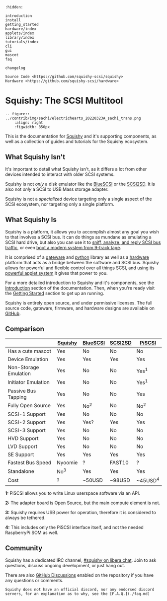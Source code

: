 ```{toctree}
:hidden:

introduction
install
getting_started
hardware/index
applets/index
library/index
tutorials/index
cli
gui
mascot
faq

changelog

Source Code <https://github.com/squishy-scsi/squishy>
Hardware <https://github.com/squishy-scsi/hardware>

```
# Squishy: The SCSI Multitool

```{eval-rst}
.. figure:: ../contrib/img/sachi/electrichearts_20220323A_sachi_trans.png
	:align: right
	:figwidth: 350px
```

This is the documentation for [Squishy](https://github.com/squishy-scsi/squishy) and it's supporting components, as well as a collection of guides and tutorials for the Squishy ecosystem.


## What Squishy Isn't

It's important to detail what Squishy isn't, as it differs a lot from other devices intended to interact with older SCSI systems.

Squishy is not *only* a disk emulator like the [BlueSCSI](https://scsi.blue/) or the [SCSI2SD](https://www.codesrc.com/mediawiki/index.php?title=SCSI2SD). It is also not *only* a SCSI to USB Mass storage adapter.

Squishy is not a *specialized* device targeting only a single aspect of the SCSI ecosystem, nor targeting only a single platform.

## What Squishy Is

Squishy is a platform, it allows you to accomplish almost any goal you wish to that involves a SCSI bus. It can do things as mundane as emulating a SCSI hard drive, but also you can use it to [sniff, analyze, and reply SCSI bus traffic](./applets/analyzer.md), or even [boot a modern system from 9-track tape](./applets/taperipper.md).

It is comprised of a [gateware](./library/gateware/index.md) and [python](./library/python/index.md) library as well as a [hardware](./hardware/index.md) platform that acts as a bridge between the software and SCSI bus. Squishy allows for powerful and flexible control over all things SCSI, and using its [powerful applet system](./applets/index.md) it gives that power to you.


For a more detailed introduction to Squishy and it's components, see the [Introduction](./introduction.md) section of the documentation. Then, when you're ready visit the [Getting Started](./getting_started.md) section to get up an running.

Squishy is entirely open source, and under permissive licenses. The full source code, gateware, firmware, and hardware designs are available on [GitHub](https://github.com/squishy-scsi/squishy).

## Comparison

|                       | [Squishy](https://scsi.moe) | [BlueSCSI](https://scsi.blue/) | [SCSI2SD](https://www.codesrc.com/mediawiki/index.php/SCSI2SD) | [PiSCSI](https://github.com/PiSCSI/piscsi) |
|-----------------------|----------------|----------------|---------|--------------------|
| Has a cute mascot     | Yes            | No             | No      | No                 |
| Device Emulation      | Yes            | Yes            | Yes     | Yes                |
| Non-Storage Emulation | Yes            | No             | No      | Yes<sup>1</sup>    |
| Initiator Emulation   | Yes            | No             | No      | Yes<sup>1</sup>    |
| Passive Bus Tapping   | Yes            | No             | No      | Yes                |
| Fully Open Source     | Yes            | No<sup>2</sup> | No      | No<sup>2</sup>     |
| SCSI-1 Support        | Yes            | No             | No      | No                 |
| SCSI-2 Support        | Yes            | Yes?           | Yes     | Yes                |
| SCSI-3 Support        | Yes            | No             | No      | No                 |
| HVD Support           | Yes            | No             | No      | No                 |
| LVD Support           | Yes            | No             | No      | No                 |
| SE Support            | Yes            | Yes            | Yes     | Yes                |
| Fastest Bus Speed     | Nyoomie        | ?              | FAST10  | ?                  |
| Standalone            | No<sup>3</sup> | Yes            | Yes     | Yes                |
| Cost                  | ?              | ~50USD         | ~98USD  | ~45USD<sup>4</sup> |

**1:** PiSCSI allows you to write Linux userspace software via an API.

**2:** The adapter board is Open Source, but the main compute element is not.

**3:** Squishy requires USB power for operation, therefore it is considered to always be tethered.

**4:** This includes only the PiSCSI interface itself, and not the needed RaspberryPi SOM as well.

## Community

Squishy has a dedicated IRC channel, [#squishy on libera.chat](https://web.libera.chat/#squishy). Join to ask questions, discuss ongoing development, or just hang out.

There are also [GitHub Discussions](https://github.com/squishy-scsi/squishy/discussions) enabled on the repository if you have any questions or comments.


```{note}
Squishy does not have an official discord, nor any endorsed discord servers, for an explanation as to why, see the [F.A.Q.](./faq.md)
